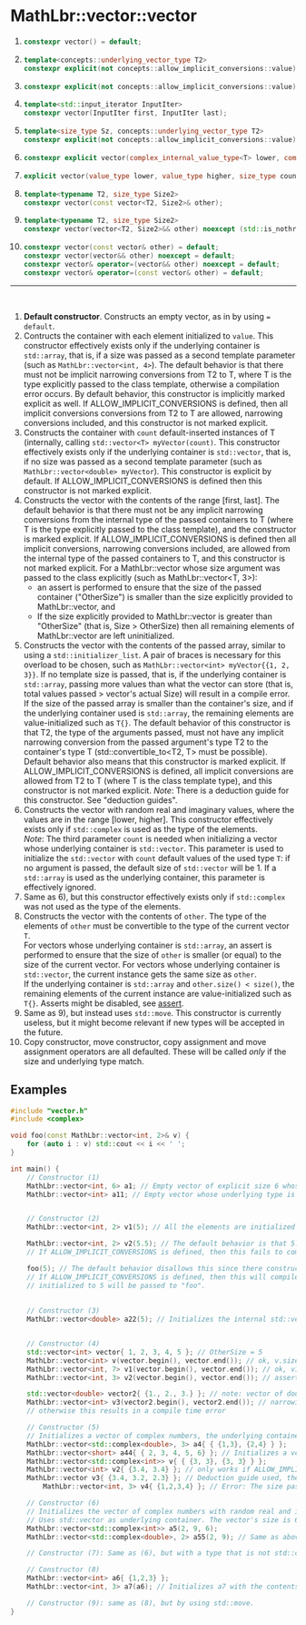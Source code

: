 # MathLbr::vector::vector
1. ```cpp
   constexpr vector() = default;
   ```
2. ```cpp
   template<concepts::underlying_vector_type T2>
   constexpr explicit(not concepts::allow_implicit_conversions::value) vector(T2 value); 
   ```
3. ```cpp
   constexpr explicit(not concepts::allow_implicit_conversions::value) vector(size_type count);
   ```
4. ```cpp
   template<std::input_iterator InputIter>
   constexpr vector(InputIter first, InputIter last);
   ```
5. ```cpp
   template<size_type Sz, concepts::underlying_vector_type T2>
   constexpr explicit(not concepts::allow_implicit_conversions::value) vector(const T2(&arr)[Sz])
   ```
6. ```cpp
   constexpr explicit vector(complex_internal_value_type<T> lower, complex_internal_value_type<T> higher, size_type count = 1);
   ```
7. ```cpp
   explicit vector(value_type lower, value_type higher, size_type count = 1);
   ```
8. ```cpp
   template<typename T2, size_type Size2>
   constexpr vector(const vector<T2, Size2>& other);
   ```
9. ```cpp
   template<typename T2, size_type Size2>
   constexpr vector(vector<T2, Size2>&& other) noexcept (std::is_nothrow_move_constructible_v<T>)
   ```
9. ```cpp
   constexpr vector(const vector& other) = default;
   constexpr vector(vector&& other) noexcept = default;
   constexpr vector& operator=(vector&& other) noexcept = default;
   constexpr vector& operator=(const vector& other) = default;
   ```
<hr><br>
  
1) **Default constructor**. Constructs an empty vector, as in by using `= default`.
2) Contructs the container with each element initialized to `value`. This constructor effectively exists only if the underlying container is `std::array`, that is, if a size was passed as a second template parameter (such as `MathLbr::vector<int, 4>`).
The default behavior is that there must not be implicit narrowing conversions from T2 to T, where T is the type explicitly passed to the class template, otherwise a compilation error occurs.
By default behavior, this constructor is implicitly marked explicit as well.
If ALLOW_IMPLICIT_CONVERSIONS is defined, then all implicit conversions conversions from T2 to T are allowed, narrowing conversions included, and this constructor is not marked explicit.
3) Constructs the container with `count` default-inserted instances of T (internally, calling `std::vector<T> myVector(count)`. This constructor effectively exists only if the underlying container is `std::vector`, that is, if no size was passed as a second template parameter (such as `MathLbr::vector<double> myVector`).
This constructor is explicit by default. If ALLOW_IMPLICIT_CONVERSIONS is defined then this constructor is not marked explicit.
4) Constructs the vector with the contents of the range [first, last].
   The default behavior is that there must not be any implicit narrowing conversions from the internal type of the passed containers to T (where T is the type explicitly passed to the class template), and the constructor is marked explicit. If ALLOW_IMPLICIT_CONVERSIONS is defined then all implicit conversions, narrowing conversions included, are allowed from the internal type of the passed containers to T, and this constructor is not marked explicit. 
   For a MathLbr::vector whose size argument was passed to the class explicitly (such as MathLbr::vector<T, 3>):
   - an assert is performed to ensure that the size of the passed container ("OtherSize") is smaller than the size explicitly provided to MathLbr::vector, and 
   - If the size explicitly provided to MathLbr::vector is greater than "OtherSize" (that is, Size > OtherSize) then all remaining elements of MathLbr::vector are left uninitialized.
5) Constructs the vector with the contents of the passed array, similar to using a `std::initializer_list`. A pair of braces is necessary for this overload to be chosen, such as `MathLbr::vector<int> myVector{{1, 2, 3}}`. If no template size is passed, that is, if the underlying container is `std::array`, passing more values than what the vector can store (that is, total values passed > vector's actual Size) will result in a compile error.<br>
If the size of the passed array is smaller than the container's size, and if the underlying container used is `std::array`, the remaining elements are value-initialized such as `T{}`.
The default behavior of this constructor is that T2, the type of the arguments passed, must not have any implicit narrowing conversion from the passed argument's type T2 to the container's type T (std::convertible_to<T2, T> must be possible). Default behavior also means that this constructor is marked explicit.
If ALLOW_IMPLICIT_CONVERSIONS is defined, all implicit conversions are allowed from T2 to T (where T is the class template type), and this constructor is not marked explicit.
*Note*: There is a deduction guide for this constructor. See "deduction guides".
6) Constructs the vector with random real and imaginary values, where the values are in the range [lower, higher]. This constructor effectively exists only if `std::complex` is used as the type of the elements.<br>
   *Note*: The third parameter `count` is needed when initializing a vector whose underlying container is `std::vector`. This parameter is used to initialize the `std::vector` with `count` default values of the used type `T`: if no argument is passed, the default size of `std::vector` will be 1. If a `std::array` is used as the underlying container, this parameter is effectively ignored.
7) Same as 6), but this constructor effectively exists only if `std::complex` was not used as the type of the elements.
8) Constructs the vector with the contents of `other`. The type of the elements of `other` must be convertible to the type of the current vector `T`.<br>
   For vectors whose underlying container is `std::array`, an assert is performed to ensure that the size of `other` is smaller (or equal) to the size of the current vector. For vectors whose underlying container is `std::vector`, the current instance gets the same size as `other`. <br>
   If the underlying container is `std::array` and `other.size() < size()`, the remaining elements of the current instance are value-initialized such as `T{}`.
   Asserts might be disabled, see <a href="https://en.cppreference.com/w/cpp/error/assert">assert</a>.
9) Same as 9), but instead uses `std::move`. This constructor is currently useless, but it might become relevant if new types will be accepted in the future.
10) Copy constructor, move constructor, copy assignment and move assignment operators are all defaulted. These will be called *only* if the size and underlying type match.

## Examples
```cpp
#include "vector.h"
#include <complex>

void foo(const MathLbr::vector<int, 2>& v) {
	for (auto i : v) std::cout << i << ' ';
}

int main() {
	// Constructor (1)
	MathLbr::vector<int, 6> a1; // Empty vector of explicit size 6 whose underlying type is std::array
	MathLbr::vector<int> a11; // Empty vector whose underlying type is std::vector, since no explicit size was passed as the second template argument.


	// Constructor (2)
	MathLbr::vector<int, 2> v1(5); // All the elements are initialized to 5. 

	MathLbr::vector<int, 2> v2(5.5); // The default behavior is that 5.5 is implicitly converted to an int, and all elements are initialized to 5.
	// If ALLOW_IMPLICIT_CONVERSIONS is defined, then this fails to compile, because narrowing conversions are disallowed.

	foo(5); // The default behavior disallows this since there constructor is marked explicit.
	// If ALLOW_IMPLICIT_CONVERSIONS is defined, then this will compile, and a vector MathLbr::vector<int, 2> with all elements
	// initialized to 5 will be passed to "foo".
	
	
	// Constructor (3)
	MathLbr::vector<double> a22(5); // Initializes the internal std::vector with 5 default values. The size of the container is 5.


	// Constructor (4)
	std::vector<int> vector{ 1, 2, 3, 4, 5 }; // OtherSize = 5
	MathLbr::vector<int> v(vector.begin(), vector.end()); // ok, v.size() = 5, elements = 1,2,3,4,5
	MathLbr::vector<int, 7> v1(vector.begin(), vector.end()); // ok, v1.size() = 7, elements = 1,2,3,4,5,uninitialized,uninitialized
	MathLbr::vector<int, 3> v2(vector.begin(), vector.end()); // assert fail: CurrentSize < OtherSize

	std::vector<double> vector2{ {1., 2., 3.} }; // note: vector of doubles
	MathLbr::vector<int> v3(vector2.begin(), vector2.end()); // narrowing conversion allowed only if ALLOW_IMPLICIT_CONVERSIONS defined,
	// otherwise this results in a compile time error

	// Constructor (5)
	// Initializes a vector of complex numbers, the underlying container used is std::array.
	MathLbr::vector<std::complex<double>, 3> a4{ { {1,3}, {2,4} } };
	MathLbr::vector<short> a44{ { 2, 3, 4, 5, 6} }; // Initializes a vector of 5 shorts, the underlying container is std::vector.
	MathLbr::vector<std::complex<int>> v{ { {3, 3}, {3, 3} } };
	MathLbr::vector<int> v2{ {3.4, 3.4} }; // only works if ALLOW_IMPLICIT_CONVERSIONS is defined (otherwise, narrowing conversions are disallowed)
	MathLbr::vector v3{ {3.4, 3.2, 2.3} }; // Deduction guide used, the vector internal type is deduced as double, size is 3
        MathLbr::vector<int, 3> v4{ {1,2,3,4} }; // Error: The size passed is greater than 3

	// Constructor (6)
	// Initializes the vector of complex numbers with random real and imaginary parts in the range [2, 9].
	// Uses std::vector as underlying container. The vector's size is 6 (the last parameter).
	MathLbr::vector<std::complex<int>> a5(2, 9, 6);
	MathLbr::vector<std::complex<double>, 2> a55(2, 9); // Same as above, but uses std::array. The last parameter is ignored.

	// Constructor (7): Same as (6), but with a type that is not std::complex.

	// Constructor (8)
	MathLbr::vector<int> a6{ {1,2,3} };
	MathLbr::vector<int, 3> a7(a6); // Initializes a7 with the contents of a6.

	// Constructor (9): same as (8), but by using std::move.
}

```
